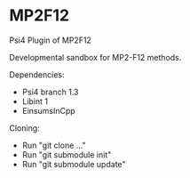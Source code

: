 # MP2F12
Psi4 Plugin of MP2F12

Developmental sandbox for MP2-F12 methods.

Dependencies:
- Psi4 branch 1.3
- Libint 1
- EinsumsInCpp

Cloning:
- Run "git clone ..."
- Run "git submodule init"
- Run "git submodule update"
